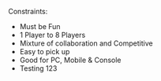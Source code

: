 Constraints:
- Must be Fun
- 1 Player to 8 Players
- Mixture of collaboration and Competitive
- Easy to pick up
- Good for PC, Mobile & Console
- Testing 123